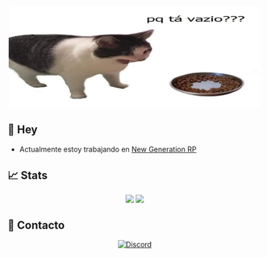 <p align="center" >
  <img height ="200em" src="https://github.com/xAzke/xAzke/blob/main/assets/pqtavazio.png" />
</p>

## 👋 Hey
- Actualmente estoy trabajando en [New Generation RP](https://discord.gg/KVFPYUEtr7)

## 📈 Stats
<p align="center">
  <img height="180em" src="https://github-readme-stats.vercel.app/api?username=xAzke&show_icons=true&hide_border=true&&count_private=true&include_all_commits=true&theme=synthwave" />
  <img height="180em" src="https://github-readme-streak-stats.herokuapp.com/?user=xAzke&hide_border=true&theme=synthwave" />
</p>


## 📜 Contacto
<p align="center" >
  <a href="https://discord.com/users/928486152464388106"> <img alt="Discord" src="https://img.shields.io/badge/Discord-AzKe-blue?style=flat&logo=discord"></a>
</p>
